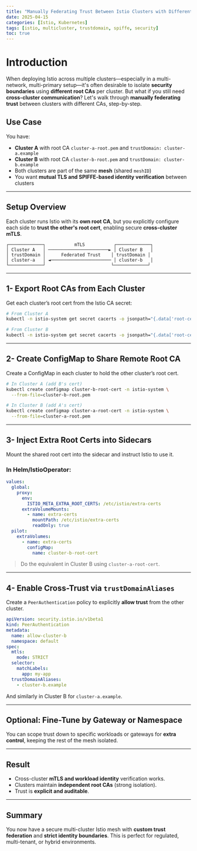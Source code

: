 ```yaml
---
title: "Manually Federating Trust Between Istio Clusters with Different Root CAs"
date: 2025-04-15
categories: [Istio, Kubernetes]
tags: [istio, multicluster, trustdomain, spiffe, security]
toc: true
---
```


# Introduction
When deploying Istio across multiple clusters—especially in a multi-network, multi-primary setup—it's often desirable to isolate **security boundaries** using **different root CAs** per cluster. But what if you still need **cross-cluster communication**? Let's walk through **manually federating trust** between clusters with different CAs, step-by-step.

##  Use Case

You have:
- **Cluster A** with root CA `cluster-a-root.pem` and `trustDomain: cluster-a.example`
- **Cluster B** with root CA `cluster-b-root.pem` and `trustDomain: cluster-b.example`
- Both clusters are part of the same **mesh** (shared `meshID`)
- You want **mutual TLS and SPIFFE-based identity verification** between clusters

---

##  Setup Overview

Each cluster runs Istio with its **own root CA**, but you explicitly configure each side to **trust the other's root cert**, enabling secure **cross-cluster mTLS**.

```plaintext
┌─────────────┐           mTLS           ┌─────────────┐
│ Cluster A   │ ───────────────────────► │ Cluster B   │
│ trustDomain │      Federated Trust    │ trustDomain │
│ cluster-a   │ ◄─────────────────────── │ cluster-b   │
└─────────────┘                         └─────────────┘
```

---

## 1- Export Root CAs from Each Cluster

Get each cluster’s root cert from the Istio CA secret:

```bash
# From Cluster A
kubectl -n istio-system get secret cacerts -o jsonpath="{.data['root-cert\.pem']}" | base64 -d > cluster-a-root.pem

# From Cluster B
kubectl -n istio-system get secret cacerts -o jsonpath="{.data['root-cert\.pem']}" | base64 -d > cluster-b-root.pem
```

---

## 2- Create ConfigMap to Share Remote Root CA

Create a ConfigMap in each cluster to hold the other cluster’s root cert.

```bash
# In Cluster A (add B's cert)
kubectl create configmap cluster-b-root-cert -n istio-system \
  --from-file=cluster-b-root.pem

# In Cluster B (add A's cert)
kubectl create configmap cluster-a-root-cert -n istio-system \
  --from-file=cluster-a-root.pem
```

---

## 3- Inject Extra Root Certs into Sidecars

Mount the shared root cert into the sidecar and instruct Istio to use it.

### In Helm/IstioOperator:

```yaml
values:
  global:
    proxy:
      env:
        ISTIO_META_EXTRA_ROOT_CERTS: /etc/istio/extra-certs
      extraVolumeMounts:
        - name: extra-certs
          mountPath: /etc/istio/extra-certs
          readOnly: true
  pilot:
    extraVolumes:
      - name: extra-certs
        configMap:
          name: cluster-b-root-cert
```

> Do the equivalent in Cluster B using `cluster-a-root-cert`.

---

## 4- Enable Cross-Trust via `trustDomainAliases`

Create a `PeerAuthentication` policy to explicitly **allow trust** from the other cluster.

```yaml
apiVersion: security.istio.io/v1beta1
kind: PeerAuthentication
metadata:
  name: allow-cluster-b
  namespace: default
spec:
  mtls:
    mode: STRICT
  selector:
    matchLabels:
      app: my-app
  trustDomainAliases:
    - cluster-b.example
```

And similarly in Cluster B for `cluster-a.example`.

---

##  Optional: Fine-Tune by Gateway or Namespace

You can scope trust down to specific workloads or gateways for **extra control**, keeping the rest of the mesh isolated.

---

##  Result

- Cross-cluster **mTLS and workload identity** verification works.
- Clusters maintain **independent root CAs** (strong isolation).
- Trust is **explicit and auditable**.

---

##  Summary

You now have a secure multi-cluster Istio mesh with **custom trust federation** and **strict identity boundaries**. This is perfect for regulated, multi-tenant, or hybrid environments.